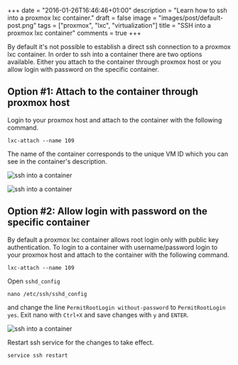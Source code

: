 +++
date = "2016-01-26T16:46:46+01:00"
description = "Learn how to ssh into a proxmox lxc container."
draft = false
image = "images/post/default-post.png"
tags = ["proxmox", "lxc", "virtualization"]
title = "SSH into a proxmox lxc container"
comments = true
+++

By default it's not possible to establish a direct ssh connection to a proxmox lxc container. In order to ssh into a container there are two options available. Either you attach to the container through proxmox host or you allow login with password on the specific container.

## Option #1: Attach to the container through proxmox host  ##

Login to your proxmox host and attach to the container with the following command.

    lxc-attach --name 109

The name of the container corresponds to the unique VM ID which you can see in the container's description.

![ssh into a container](/images/post/ssh-into-container-001.png)

![ssh into a container](/images/post/ssh-into-container.png)

## Option #2: Allow login with password on the specific container  ##

By default a proxmox lxc container allows root login only with public key authentication. To login to a container with username/password login to your proxmox host and attach to the container with the following command.

    lxc-attach --name 109

Open `sshd_config`

    nano /etc/ssh/sshd_config

and change the line `PermitRootLogin without-password` to `PermitRootLogin yes`. Exit nano with `Ctrl+X` and save changes with `y` and `ENTER`.

![ssh into a container](/images/post/ssh-into-container-002.png)

Restart ssh service for the changes to take effect.

    service ssh restart